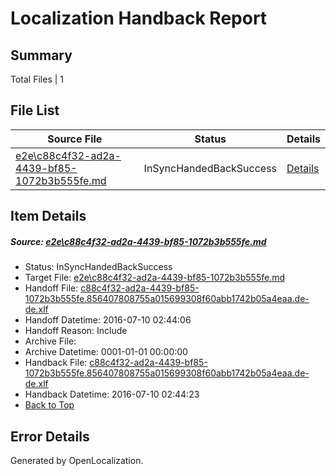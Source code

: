 # <a name='report-top'></a> Localization Handback Report

## Summary
 Total Files | 1

## File List
 Source File | Status | Details 
 ----------- | ------ | ------- 
 [e2e\c88c4f32-ad2a-4439-bf85-1072b3b555fe.md](https://github.com/OpenLocalizationTestOrg/oltest/blob/bee2f5436bc5db11cbec96d1384525ed1b2faa09/e2e/c88c4f32-ad2a-4439-bf85-1072b3b555fe.md) | InSyncHandedBackSuccess | [Details](#c3a035d1acf8a86b73f4226896dce6c83b683dc07)

## Item Details
##### <a name='c3a035d1acf8a86b73f4226896dce6c83b683dc07'></a> Source: [e2e\c88c4f32-ad2a-4439-bf85-1072b3b555fe.md](https://github.com/OpenLocalizationTestOrg/oltest/blob/bee2f5436bc5db11cbec96d1384525ed1b2faa09/e2e/c88c4f32-ad2a-4439-bf85-1072b3b555fe.md)
* Status: InSyncHandedBackSuccess
* Target File: [e2e\c88c4f32-ad2a-4439-bf85-1072b3b555fe.md](https://github.com/OpenLocalizationTestOrg/oltest-dede-fly/blob/9ac25909e6e0e4f614d1d4b9350867f6312331e1/e2e/c88c4f32-ad2a-4439-bf85-1072b3b555fe.md)
* Handoff File: [c88c4f32-ad2a-4439-bf85-1072b3b555fe.856407808755a015699308f60abb1742b05a4eaa.de-de.xlf](https://github.com/OpenLocalizationTestOrg/olhandoff-e2e/blob/40fe4833536cc8401c3f76715e36999a60f2d05f/ol-handoff/OpenLocalizationTestOrg/oltest-dede-fly/ci/ht/c88c4f32-ad2a-4439-bf85-1072b3b555fe.856407808755a015699308f60abb1742b05a4eaa.de-de.xlf)
* Handoff Datetime: 2016-07-10 02:44:06
* Handoff Reason: Include
* Archive File: 
* Archive Datetime: 0001-01-01 00:00:00
* Handback File: [c88c4f32-ad2a-4439-bf85-1072b3b555fe.856407808755a015699308f60abb1742b05a4eaa.de-de.xlf](https://github.com/OpenLocalizationTestOrg/olhandback-e2e/blob/be82ee2ccbb056a8c7034a3bbace0056393c03e0/ol-handback/OpenLocalizationTestOrg/oltest-dede-fly/ci/ht/c88c4f32-ad2a-4439-bf85-1072b3b555fe.856407808755a015699308f60abb1742b05a4eaa.de-de.xlf)
* Handback Datetime: 2016-07-10 02:44:23
* [Back to Top](#report-top)


## Error Details

Generated by OpenLocalization.
